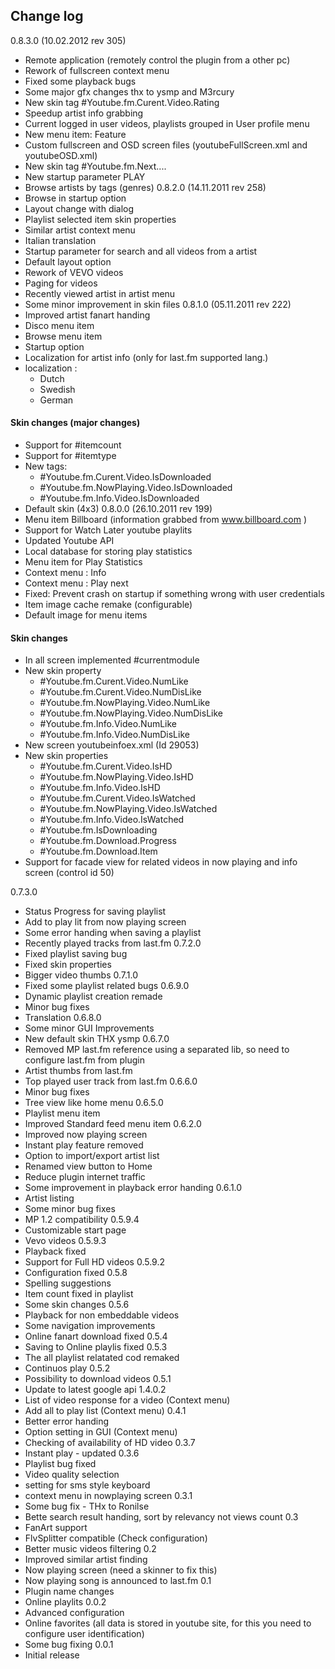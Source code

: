 ## Change log ##
0.8.3.0 (10.02.2012 rev 305)
  * Remote application (remotely control the plugin from a other pc)
  * Rework of fullscreen context menu
  * Fixed some playback bugs
  * Some major gfx changes thx to ysmp and M3rcury
  * New skin tag #Youtube.fm.Curent.Video.Rating
  * Speedup artist info grabbing
  * Current logged in user videos, playlists grouped in User profile menu
  * New menu item: Feature
  * Custom fullscreen and OSD screen files (youtubeFullScreen.xml and youtubeOSD.xml)
  * New skin tag  #Youtube.fm.Next....
  * New startup parameter PLAY
  * Browse artists by tags (genres)
0.8.2.0 (14.11.2011 rev 258)
  * Browse in startup option
  * Layout change with dialog
  * Playlist selected item skin properties
  * Similar artist context menu
  * Italian translation
  * Startup parameter for search and all videos from a artist
  * Default layout option
  * Rework of VEVO videos
  * Paging for videos
  * Recently viewed artist in artist menu
  * Some minor improvement in skin files
0.8.1.0 (05.11.2011 rev 222)
  * Improved artist fanart handing
  * Disco menu item
  * Browse menu item
  * Startup option
  * Localization for artist info (only for last.fm supported lang.)
  * localization :
    * Dutch
    * Swedish
    * German
#### Skin changes (major changes) ####
  * Support for #itemcount
  * Support for #itemtype
  * New tags:
    * #Youtube.fm.Curent.Video.IsDownloaded
    * #Youtube.fm.NowPlaying.Video.IsDownloaded
    * #Youtube.fm.Info.Video.IsDownloaded
  * Default skin (4x3)
0.8.0.0 (26.10.2011 rev 199)
  * Menu item  Billboard (information grabbed from www.billboard.com )
  * Support for Watch Later youtube playlits
  * Updated Youtube API
  * Local database for storing play statistics
  * Menu item for Play Statistics
  * Context menu : Info
  * Context menu : Play next
  * Fixed: Prevent crash on startup if something wrong with user credentials
  * Item image cache remake (configurable)
  * Default image for menu items
#### Skin changes ####
  * In all screen implemented #currentmodule
  * New skin property
    * #Youtube.fm.Curent.Video.NumLike
    * #Youtube.fm.Curent.Video.NumDisLike
    * #Youtube.fm.NowPlaying.Video.NumLike
    * #Youtube.fm.NowPlaying.Video.NumDisLike
    * #Youtube.fm.Info.Video.NumLike
    * #Youtube.fm.Info.Video.NumDisLike
  * New screen youtubeinfoex.xml (Id 29053)
  * New skin properties
    * #Youtube.fm.Curent.Video.IsHD
    * #Youtube.fm.NowPlaying.Video.IsHD
    * #Youtube.fm.Info.Video.IsHD
    * #Youtube.fm.Curent.Video.IsWatched
    * #Youtube.fm.NowPlaying.Video.IsWatched
    * #Youtube.fm.Info.Video.IsWatched
    * #Youtube.fm.IsDownloading
    * #Youtube.fm.Download.Progress
    * #Youtube.fm.Download.Item
  * Support for facade view for related videos in now playing and info screen (control id 50)

0.7.3.0
  * Status Progress for saving playlist
  * Add to play lit from now playing screen
  * Some error handing when saving a playlist
  * Recently played tracks from last.fm
0.7.2.0
  * Fixed playlist saving bug
  * Fixed skin properties
  * Bigger video thumbs
0.7.1.0
  * Fixed some playlist related bugs
0.6.9.0
  * Dynamic playlist creation remade
  * Minor bug fixes
  * Translation
0.6.8.0
  * Some minor GUI Improvements
  * New default skin THX  ysmp
0.6.7.0
  * Removed MP last.fm reference using a separated lib, so need to configure last.fm from plugin
  * Artist thumbs from last.fm
  * Top played user track from last.fm
0.6.6.0
  * Minor bug fixes
  * Tree view like home menu
0.6.5.0
  * Playlist menu item
  * Improved Standard feed menu item
0.6.2.0
  * Improved now playing screen
  * Instant play feature removed
  * Option to import/export artist list
  * Renamed view button to Home
  * Reduce plugin internet traffic
  * Some improvement in playback error handing
0.6.1.0
  * Artist listing
  * Some minor bug fixes
  * MP 1.2 compatibility
0.5.9.4
  * Customizable start page
  * Vevo videos
0.5.9.3
  * Playback fixed
  * Support for Full HD videos
0.5.9.2
  * Configuration fixed
0.5.8
  * Spelling suggestions
  * Item count fixed in playlist
  * Some skin changes
0.5.6
  * Playback for non embeddable videos
  * Some navigation improvements
  * Online fanart  download fixed
0.5.4
  * Saving to Online playlis fixed
0.5.3
  * The all playlist relatated cod remaked
  * Continuos play
0.5.2
  * Possibility to download videos
0.5.1
  * Update to latest google api 1.4.0.2
  * List of video response for a video  (Context menu)
  * Add all to play list (Context menu)
0.4.1
  * Better error handing
  * Option setting in GUI (Context menu)
  * Checking of availability of HD video
0.3.7
  * Instant play - updated
0.3.6
  * Playlist bug fixed
  * Video quality selection
  * setting for sms style keyboard
  * context menu in nowplaying screen
0.3.1
  * Some bug fix - THx to Ronilse
  * Bette search result handing, sort by relevancy not views count
0.3
  * FanArt support
  * FlvSplitter compatible (Check configuration)
  * Better music videos filtering
0.2
  * Improved similar artist finding
  * Now playing screen (need a skinner to fix this)
  * Now playing song is announced to last.fm
0.1
  * Plugin name changes
  * Online playlits
0.0.2
  * Advanced configuration
  * Online favorites (all data is stored in youtube site, for this you need to configure user identification)
  * Some bug fixing
0.0.1
  * Initial release